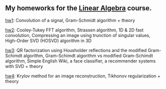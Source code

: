 ## My homeworks for the [Linear Algebra](https://github.com/oseledets/nla2015) course.

[hw1](hw1.ipynb): Convolution of a signal, Gram-Schmidt algorithm + theory   

[hw2](hw2.ipynb): Cooley-Tukey FFT algorithm, Strassen algorithm, 1D & 2D fast convolution, Compressing an image using trunction of singular values, High-Order SVD (HOSVD) algorithm in 3D

[hw3](hw3.ipynb): QR factorization using Housholder reflections and the modified Gram-Schimdt algorithm, Gram-Schimdt algorithm vs modified Gram-Schimdt algorithm, Simple English Wiki, a face classifier, a recommender systems with SVD + theory

[hw4](hw4.ipynb):  Krylov method for an image reconstruction, Tikhonov regularization + theory

 
